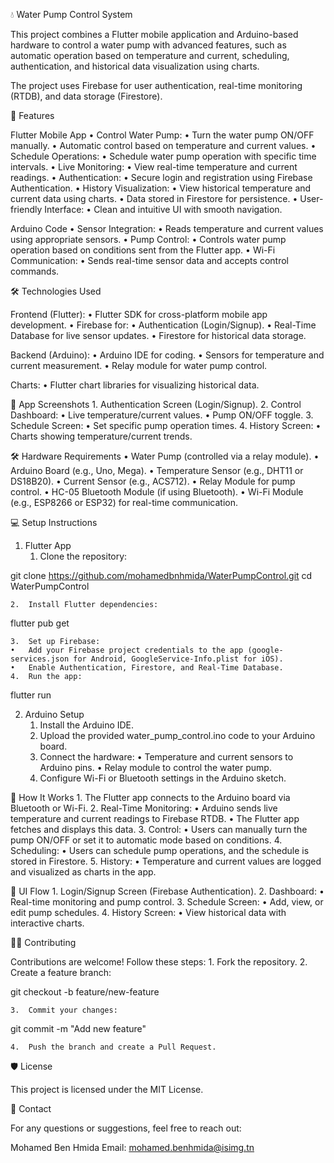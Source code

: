 💧 Water Pump Control System

This project combines a Flutter mobile application and Arduino-based hardware to control a water pump with advanced features, such as automatic operation based on temperature and current, scheduling, authentication, and historical data visualization using charts.

The project uses Firebase for user authentication, real-time monitoring (RTDB), and data storage (Firestore).

🚀 Features

Flutter Mobile App
	•	Control Water Pump:
	•	Turn the water pump ON/OFF manually.
	•	Automatic control based on temperature and current values.
	•	Schedule Operations:
	•	Schedule water pump operation with specific time intervals.
	•	Live Monitoring:
	•	View real-time temperature and current readings.
	•	Authentication:
	•	Secure login and registration using Firebase Authentication.
	•	History Visualization:
	•	View historical temperature and current data using charts.
	•	Data stored in Firestore for persistence.
	•	User-friendly Interface:
	•	Clean and intuitive UI with smooth navigation.

Arduino Code
	•	Sensor Integration:
	•	Reads temperature and current values using appropriate sensors.
	•	Pump Control:
	•	Controls water pump operation based on conditions sent from the Flutter app.
	•	Wi-Fi Communication:
	•	Sends real-time sensor data and accepts control commands.

🛠️ Technologies Used

Frontend (Flutter):
	•	Flutter SDK for cross-platform mobile app development.
	•	Firebase for:
	•	Authentication (Login/Signup).
	•	Real-Time Database for live sensor updates.
	•	Firestore for historical data storage.

Backend (Arduino):
	•	Arduino IDE for coding.
	•	Sensors for temperature and current measurement.
	•	Relay module for water pump control.

Charts:
	•	Flutter chart libraries for visualizing historical data.

📱 App Screenshots
	1.	Authentication Screen (Login/Signup).
	2.	Control Dashboard:
	•	Live temperature/current values.
	•	Pump ON/OFF toggle.
	3.	Schedule Screen:
	•	Set specific pump operation times.
	4.	History Screen:
	•	Charts showing temperature/current trends.

🛠️ Hardware Requirements
	•	Water Pump (controlled via a relay module).
	•	Arduino Board (e.g., Uno, Mega).
	•	Temperature Sensor (e.g., DHT11 or DS18B20).
	•	Current Sensor (e.g., ACS712).
	•	Relay Module for pump control.
	•	HC-05 Bluetooth Module (if using Bluetooth).
	•	Wi-Fi Module (e.g., ESP8266 or ESP32) for real-time communication.

💻 Setup Instructions

1. Flutter App
	1.	Clone the repository:

git clone https://github.com/mohamedbnhmida/WaterPumpControl.git
cd WaterPumpControl


	2.	Install Flutter dependencies:

flutter pub get


	3.	Set up Firebase:
	•	Add your Firebase project credentials to the app (google-services.json for Android, GoogleService-Info.plist for iOS).
	•	Enable Authentication, Firestore, and Real-Time Database.
	4.	Run the app:

flutter run

2. Arduino Setup
	1.	Install the Arduino IDE.
	2.	Upload the provided water_pump_control.ino code to your Arduino board.
	3.	Connect the hardware:
	•	Temperature and current sensors to Arduino pins.
	•	Relay module to control the water pump.
	4.	Configure Wi-Fi or Bluetooth settings in the Arduino sketch.

📡 How It Works
	1.	The Flutter app connects to the Arduino board via Bluetooth or Wi-Fi.
	2.	Real-Time Monitoring:
	•	Arduino sends live temperature and current readings to Firebase RTDB.
	•	The Flutter app fetches and displays this data.
	3.	Control:
	•	Users can manually turn the pump ON/OFF or set it to automatic mode based on conditions.
	4.	Scheduling:
	•	Users can schedule pump operations, and the schedule is stored in Firestore.
	5.	History:
	•	Temperature and current values are logged and visualized as charts in the app.

🎨 UI Flow
	1.	Login/Signup Screen (Firebase Authentication).
	2.	Dashboard:
	•	Real-time monitoring and pump control.
	3.	Schedule Screen:
	•	Add, view, or edit pump schedules.
	4.	History Screen:
	•	View historical data with interactive charts.

🧑‍💻 Contributing

Contributions are welcome! Follow these steps:
	1.	Fork the repository.
	2.	Create a feature branch:

git checkout -b feature/new-feature


	3.	Commit your changes:

git commit -m "Add new feature"


	4.	Push the branch and create a Pull Request.

🛡️ License

This project is licensed under the MIT License.

📧 Contact

For any questions or suggestions, feel free to reach out:

Mohamed Ben Hmida
Email: mohamed.benhmida@isimg.tn
 